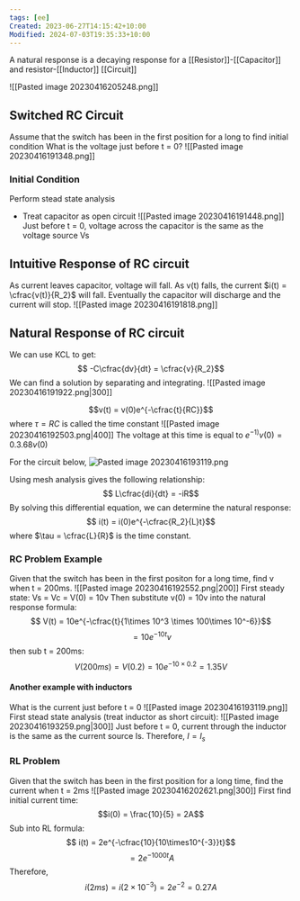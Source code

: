 ```yaml
---
tags: [ee]
Created: 2023-06-27T14:15:42+10:00
Modified: 2024-07-03T19:35:33+10:00
---
```

A natural response is a decaying response for a [[Resistor]]-[[Capacitor]] and resistor-[[Inductor]] [[Circuit]]

![[Pasted image 20230416205248.png]]

## Switched RC Circuit
Assume that the switch has been in the first position for a long to find initial condition
What is the voltage just before t = 0?
![[Pasted image 20230416191348.png]]

### Initial Condition
Perform stead state analysis
- Treat capacitor as open circuit
![[Pasted image 20230416191448.png]]
Just before t = 0, voltage across the capacitor is the same as the voltage source Vs

## Intuitive Response of RC circuit
As current leaves capacitor, voltage will fall.
As v(t) falls, the current $i(t) = \cfrac{v(t)}{R_2}$ will fall.
Eventually the capacitor will discharge and the current will stop.
![[Pasted image 20230416191818.png]]

## Natural Response of RC circuit
We can use KCL to get:
$$ -C\cfrac{dv}{dt} = \cfrac{v}{R_2}$$
We can find a solution by separating and integrating.
![[Pasted image 20230416191922.png|300]]

$$v(t) = v(0)e^{-\cfrac{t}{RC}}$$
where $\tau = RC$ is called the time constant
![[Pasted image 20230416192503.png|400]]
The voltage at this time is equal to $e^{-1)}v(0) = 0.3.68v(0)$

For the circuit below,
![Pasted image 20230416193119.png](app://local/Users/ashasaunders/Documents/Uni/Engineering%20&%20IT/PNGs/Pasted%20image%2020230416193119.png?1681637479813)

Using mesh analysis gives the following relationship:
$$ L\cfrac{di}{dt} = -iR$$
By solving this differential equation, we can determine the natural response:
$$ i(t) = i(0)e^{-\cfrac{R_2}{L}t}$$
where $\tau = \cfrac{L}{R}$ is the time constant.

### RC Problem Example
Given that the switch has been in the first positon for a long time, find v when t = 200ms.
![[Pasted image 20230416192552.png|200]]
First steady state: Vs = Vc = V(0) = 10v
Then substitute v(0) = 10v into the natural response formula:
$$ V(t) = 10e^{-\cfrac{t}{1\times 10^3 \times 100\times 10^-6}}$$
$$=10e^{-10t}v$$
then sub t = 200ms:
$$ V(200ms) = V(0.2) = 10e^{-10\times0.2} = 1.35V$$

#### Another example with inductors
What is the current just before t = 0
![[Pasted image 20230416193119.png]]
First stead state analysis (treat inductor as short circuit):
![[Pasted image 20230416193259.png|300]]
Just before t = 0, current through the inductor is the same as the current source Is. Therefore, $I = I_s$


### RL Problem
Given that the switch has been in the first position for a long time, find the current when t = 2ms
![[Pasted image 20230416202621.png|300]]
First find initial current time:
$$i(0) = \frac{10}{5} = 2A$$
Sub into RL formula:
$$ i(t) = 2e^{-\cfrac{10}{10\times10^{-3}}t}$$
$$=2e^{-1000t}A$$
Therefore,
$$i(2ms) = i(2\times10^{-3}) = 2e^{-2} = 0.27A$$